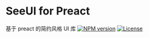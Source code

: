 # SeeUI for Preact
基于 preact 的简约风格 UI 库
[![NPM version](http://img.shields.io/npm/v/seeui-mobile.svg?style=flat-square)](https://npmjs.org/package/seeui-mobile)
[![License](https://img.shields.io/github/license/seeui/seeui-mobile.svg?style=flat-square)](https://npmjs.org/package/seeui-mobile)
